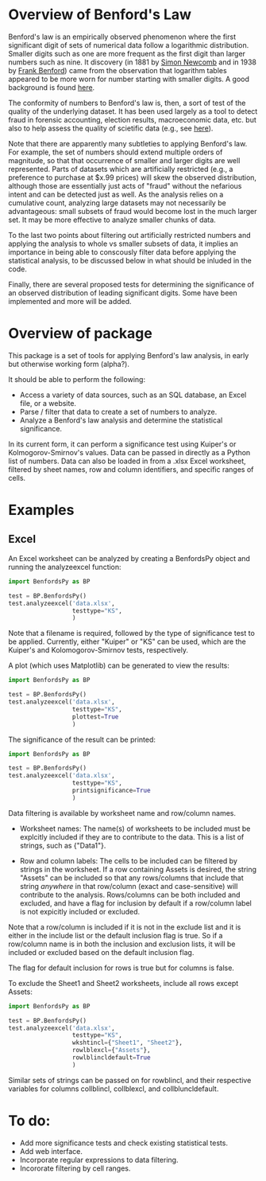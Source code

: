 # Overview of Benford's Law

Benford's law is an empirically observed phenomenon where the first significant digit of sets of
numerical data follow a logarithmic distribution. Smaller digits such as one are more frequent as
the first digit than larger numbers such as nine. It discovery (in 1881 by 
[Simon Newcomb](https://en.wikipedia.org/wiki/Simon_Newcomb) and in 1938 by 
[Frank Benford](https://en.wikipedia.org/wiki/Frank_Benford)) came from the observation that 
logarithm tables appeared to be more worn for number starting with smaller digits. A good background
is found [here](https://en.wikipedia.org/wiki/Benford%27s_law). 

The conformity of numbers to Benford's law is, then, a sort of test of the quality of the underlying 
dataset. It has been used largely as a tool to detect fraud in forensic accounting, election results,
macroeconomic data, etc. but also to help assess the quality of scietific data (e.g., see
[here](http://www.checkyourdata.com/index.php)).

Note that there are apparently many subtleties to applying Benford's law. For example, the set of 
numbers should extend multiple orders of magnitude, so that that occurrence of smaller and larger digits
are well represented. Parts of datasets which are artificially restricted (e.g., a preference to 
purchase at $x.99 prices) will skew the observed distribution, although those are essentially just acts 
of "fraud" without the nefarious intent and can be detected just as well. As the analysis relies on a 
cumulative count, analyzing large datasets may not necessarily be advantageous: small subsets of 
fraud would become lost in the much larger set. It may be more effective to analyze smaller chunks
of data.

To the last two points about filtering out artificially restricted numbers and applying the analysis to 
whole vs smaller subsets of data, it implies an importance in being able to conscously filter data before 
applying the statistical analysis, to be discussed below in what should be inluded in the code.

Finally, there are several proposed tests for determining the significance of an observed distribution
of leading significant digits. Some have been implemented and more will be added.

# Overview of package

This package is a set of tools for applying Benford's law analysis, in early but otherwise working form 
(alpha?).

It should be able to perform the following:

* Access a variety of data sources, such as an SQL database, an Excel file, or a website.
* Parse / filter that data to create a set of numbers to analyze.
* Analyze a Benford's law analysis and determine the statistical significance.

In its current form, it can perform a significance test using Kuiper's or Kolmogorov-Smirnov's values.
Data can be passed in directly as a Python list of numbers. Data can also be loaded in from a
.xlsx Excel worksheet, filtered by sheet names, row and column identifiers, and specific ranges of
cells.

# Examples

## Excel

An Excel worksheet can be analyzed by creating a BenfordsPy object and running the analyzeexcel function:

```python
import BenfordsPy as BP

test = BP.BenfordsPy()
test.analyzeexcel('data.xlsx',
                  testtype="KS",
				  )              
```

Note that a filename is required, followed by the type of significance test to be applied. Currently, either
"Kuiper" or "KS" can be used, which are the Kuiper's and Kolomogorov-Smirnov tests, respectively.

A plot (which uses Matplotlib) can be generated to view the results:

```python
import BenfordsPy as BP

test = BP.BenfordsPy()
test.analyzeexcel('data.xlsx',
                  testtype="KS",
				  plottest=True
				  )              
```

The significance of the result can be printed:

```python
import BenfordsPy as BP

test = BP.BenfordsPy()
test.analyzeexcel('data.xlsx',
                  testtype="KS",
				  printsignificance=True
				  )              
```

Data filtering is available by worksheet name and row/column names.

* Worksheet names: The name(s) of worksheets to be included must be explcitly included if 
they are to contribute to the data. This is a list of strings, such as {"Data1"}.

* Row and column labels: The cells to be included can be filtered by strings in the worksheet. If a row
containing Assets is desired, the string "Assets" can be included so that any rows/columns that
include that string *anywhere* in that row/column (exact and case-sensitive) will contribute to the analysis.
Rows/columns can be both included and excluded, and have a flag for inclusion by default if a row/column 
label is not expicitly included or excluded.

Note that a row/column is included if it is not in the exclude list and it is either in the include list
or the default inclusion flag is true. So if a row/column name is in both the inclusion and exclusion
lists, it will be included or excluded based on the default inclusion flag.

The flag for default inclusion for rows is true but for columns is false.

To exclude the Sheet1 and Sheet2 worksheets, include all rows except Assets:
```python
import BenfordsPy as BP

test = BP.BenfordsPy()
test.analyzeexcel('data.xlsx',
                  testtype="KS",
				  wkshtincl={"Sheet1", "Sheet2"},
                  rowlblexcl={"Assets"},
                  rowlblincldefault=True
				  )              
```

Similar sets of strings can be passed on for rowblincl, and their respective variables for columns
collblincl, collblexcl, and collbluncldefault.
			  

# To do:

* Add more significance tests and check existing statistical tests.
* Add web interface.
* Incorporate regular expressions to data filtering.
* Incororate filtering by cell ranges.